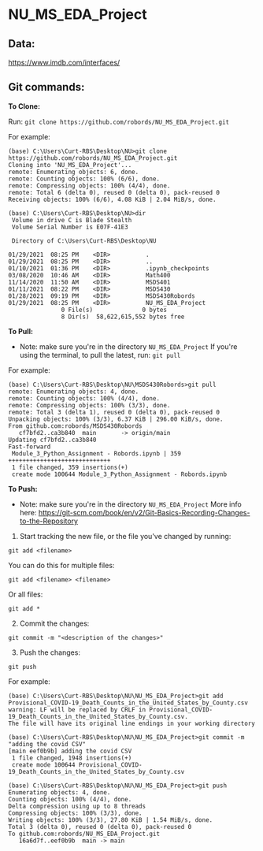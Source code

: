 # NU_MS_EDA_Project

## Data:
https://www.imdb.com/interfaces/


## Git commands:
__To Clone:__

Run:
`git clone https://github.com/robords/NU_MS_EDA_Project.git`

For example:
```
(base) C:\Users\Curt-RBS\Desktop\NU>git clone https://github.com/robords/NU_MS_EDA_Project.git
Cloning into 'NU_MS_EDA_Project'...
remote: Enumerating objects: 6, done.
remote: Counting objects: 100% (6/6), done.
remote: Compressing objects: 100% (4/4), done.
remote: Total 6 (delta 0), reused 0 (delta 0), pack-reused 0
Receiving objects: 100% (6/6), 4.08 KiB | 2.04 MiB/s, done.

(base) C:\Users\Curt-RBS\Desktop\NU>dir
 Volume in drive C is Blade Stealth
 Volume Serial Number is E07F-41E3

 Directory of C:\Users\Curt-RBS\Desktop\NU

01/29/2021  08:25 PM    <DIR>          .
01/29/2021  08:25 PM    <DIR>          ..
01/10/2021  01:36 PM    <DIR>          .ipynb_checkpoints
03/08/2020  10:46 AM    <DIR>          Math400
11/14/2020  11:50 AM    <DIR>          MSDS401
01/11/2021  08:22 PM    <DIR>          MSDS430
01/28/2021  09:19 PM    <DIR>          MSDS430Robords
01/29/2021  08:25 PM    <DIR>          NU_MS_EDA_Project
               0 File(s)              0 bytes
               8 Dir(s)  58,622,615,552 bytes free
```

__To Pull:__
* Note: make sure you're in the directory `NU_MS_EDA_Project`
If you're using the terminal, to pull the latest, run:
`git pull`

For example:
```
(base) C:\Users\Curt-RBS\Desktop\NU\MSDS430Robords>git pull
remote: Enumerating objects: 4, done.
remote: Counting objects: 100% (4/4), done.
remote: Compressing objects: 100% (3/3), done.
remote: Total 3 (delta 1), reused 0 (delta 0), pack-reused 0
Unpacking objects: 100% (3/3), 6.37 KiB | 296.00 KiB/s, done.
From github.com:robords/MSDS430Robords
   cf7bfd2..ca3b840  main       -> origin/main
Updating cf7bfd2..ca3b840
Fast-forward
 Module_3_Python_Assignment - Robords.ipynb | 359 +++++++++++++++++++++++++++++
 1 file changed, 359 insertions(+)
 create mode 100644 Module_3_Python_Assignment - Robords.ipynb
 ```


__To Push:__
* Note:  make sure you're in the directory `NU_MS_EDA_Project`
More info here: https://git-scm.com/book/en/v2/Git-Basics-Recording-Changes-to-the-Repository
1. Start tracking the new file, or the file you've changed by running:

`git add <filename>`

You can do this for multiple files:

`git add <filename> <filename>`

Or all files:

`git add *`

2. Commit the changes:

`git commit -m "<description of the changes>"`

3. Push the changes:

`git push`

For example:
```
(base) C:\Users\Curt-RBS\Desktop\NU\NU_MS_EDA_Project>git add  Provisional_COVID-19_Death_Counts_in_the_United_States_by_County.csv
warning: LF will be replaced by CRLF in Provisional_COVID-19_Death_Counts_in_the_United_States_by_County.csv.
The file will have its original line endings in your working directory

(base) C:\Users\Curt-RBS\Desktop\NU\NU_MS_EDA_Project>git commit -m "adding the covid CSV"
[main eef0b9b] adding the covid CSV
 1 file changed, 1948 insertions(+)
 create mode 100644 Provisional_COVID-19_Death_Counts_in_the_United_States_by_County.csv

(base) C:\Users\Curt-RBS\Desktop\NU\NU_MS_EDA_Project>git push
Enumerating objects: 4, done.
Counting objects: 100% (4/4), done.
Delta compression using up to 8 threads
Compressing objects: 100% (3/3), done.
Writing objects: 100% (3/3), 27.80 KiB | 1.54 MiB/s, done.
Total 3 (delta 0), reused 0 (delta 0), pack-reused 0
To github.com:robords/NU_MS_EDA_Project.git
   16a6d7f..eef0b9b  main -> main
```
